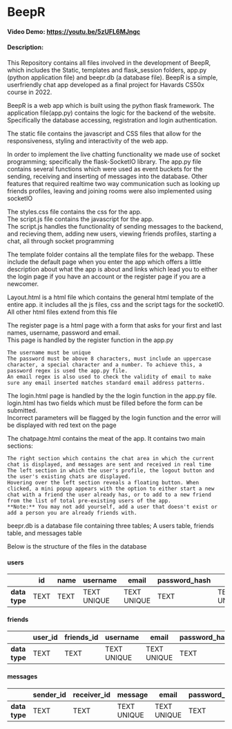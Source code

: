 # BeepR

#### Video Demo: https://youtu.be/5zUFL6MJngc

#### Description:
This Repository contains all files involved in the development of BeepR, which includes the Static, templates and flask_session folders, app.py (python application file) and beepr.db (a database file). BeepR is a simple, userfriendly chat app developed as a final project for Havards CS50x course in 2022.

BeepR is a web app which is built using the python flask framework. The application file(app.py) contains the logic for the backend of the website. Specifically the database accessing, registration and login authentication.

The static file contains the javascript and CSS files that allow for the responsiveness, styling and interactivity of the web app.

In order to implement the live chatting functionality we made use of socket programming; specifically the flask-SocketIO library. The app.py file contains several functions which were used as event buckets for the sending, receiving and inserting of messages into the database. Other features that required realtime two way communication such as looking up friends profiles, leaving and joining rooms were also implemented using socketIO

The styles.css file contains the css for the app.\
The script.js file contains the javascript for the app.\
The script.js handles the functionality of sending messages to the backend, and recieving them, adding new users, viewing friends profiles, starting a chat, all through socket programming

The template folder contains all the template files for the webapp. These include the default page when you enter the app which offers a little description about what the app is about and links which lead you to either the login page if you have an account or the register page if you are a newcomer.


Layout.html is a html file which contains the general html template of the entire app. it includes all the js files, css and the script tags for the socketIO. All other html files extend from this file


The register page is a html page with a form that asks for your first and last names, username, password and email.\
This page is handled by the register function in the app.py

```
The username must be unique
The password must be above 8 characters, must include an uppercase character, a special character and a number. To achieve this, a password regex is used the app.py file.
An email regex is also used to check the validity of email to make sure any email inserted matches standard email address patterns.
```


The login.html page is handled by the the login function in the app.py file.\
login.html has two fields which must be filled before the form can be submitted.\
Incorrect parameters will be flagged by the login function and the error will be displayed with red text on the page


The chatpage.html contains the meat of the app. It contains two main sections:
```
The right section which contains the chat area in which the current chat is displayed, and messages are sent and received in real time
The left section in which the user's profile, the logout button and the user's existing chats are displayed.
Hovering over the left section reveals a floating button. When clicked, a mini popup appears with the option to either start a new chat with a friend the user already has, or to add to a new friend from the list of total pre-existing users of the app.
**Note:** You may not add yourself, add a user that doesn't exist or add a person you are already friends with.
```

beepr.db is a database file containing three tables; A users table, friends table, and messages table


Below is the structure of the files in the database
#### users
|               |      id       | name          | username     |     email     | password_hash|      bio      |
| ------------- | ------------- | ------------- |------------- | ------------- |------------- | ------------- |
| **data type** |     TEXT      |     TEXT      |  TEXT UNIQUE |  TEXT UNIQUE  |     TEXT     |  TEXT UNIQUE  |

#### friends
|               |    user_id    |   friends_id  | username     |     email     | password_hash|      bio      |
| ------------- | ------------- | ------------- |------------- | ------------- |------------- | ------------- |
| **data type** |     TEXT      |     TEXT      |  TEXT UNIQUE |  TEXT UNIQUE  |     TEXT     |  TEXT UNIQUE  |

#### messages
|               |  sender_id    |  receiver_id  |  message     |     email     | password_hash|      bio      |
| ------------- | ------------- | ------------- |------------- | ------------- |------------- | ------------- |
| **data type** |     TEXT      |     TEXT      |  TEXT UNIQUE |  TEXT UNIQUE  |     TEXT     |  TEXT UNIQUE  |
